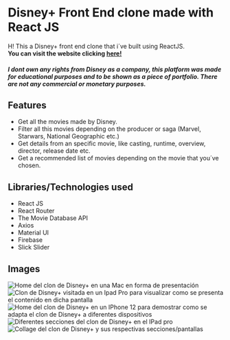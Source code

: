 <!--
  Title: Disney+ React Clone
  Description: A curated list of amazingly awesome open source sysadmin resources.
  Author: tobicorradi
  -->
  
# Disney+ Front End clone made with React JS
H! This a Disney+ front end clone that i´ve built using ReactJS.  
__You can visit the website clicking [here!](https://disneyplus-clone-f8077.web.app/)__
##### I dont own any rights from Disney as a company, this platform was made for educational purposes and to be shown as a piece of portfolio. There are not any commercial or monetary purposes.
## Features
* Get all the movies made  by Disney.
* Filter all this movies depending on the producer or saga (Marvel, Starwars, National Geographic etc.)
* Get details from an specific movie, like casting, runtime, overview, director, release date etc.
* Get a recommended list of movies depending on the movie that you´ve chosen.
## Libraries/Technologies used
* React JS
* React Router
* The Movie Database API
* Axios
* Material UI
* Firebase
* Slick Slider
## Images
![Home del clon de Disney+ en una Mac en forma de presentación](https://www.corraditobias.com.ar/img/work/09/01.jpg)
![Clon de Disney+ visitada en un Ipad Pro para visualizar como se presenta el contenido en dicha pantalla](https://www.corraditobias.com.ar/img/work/09/02.jpg)
![Home del clon de Disney+ en un IPhone 12 para demostrar como se adapta el clon de Disney+ a diferentes dispositivos](https://www.corraditobias.com.ar/img/work/09/03.jpg)
![Diferentes secciones del clon de Disney+ en el IPad pro](https://www.corraditobias.com.ar/img/work/09/04.jpg)
![Collage del clon de Disney+ y sus respectivas secciones/pantallas](https://www.corraditobias.com.ar/img/work/09/05.jpg)
